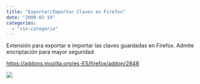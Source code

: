 ```yaml
---
title: "Exportar/Importar Claves en Firefox"
date: "2008-02-19"
categories: 
  - "sin-categoria"
---
```


Extensión para exportar e importar las claves guardadas en Firefox. Admite encriptación para mayor seguridad

https://addons.mozilla.org/es-ES/firefox/addon/2848

![](https://addons.mozilla.org/en-US/firefox/images/preview/2848/1)

